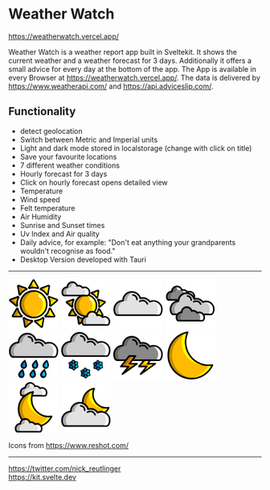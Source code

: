 # Weather Watch

https://weatherwatch.vercel.app/

Weather Watch is a weather report app built in Sveltekit. It shows the current weather and a weather forecast for 3 days. Additionally it offers a small advice for every day at the bottom of the app. The App is available in every Browser at https://weatherwatch.vercel.app/. The data is delivered by https://www.weatherapi.com/ and https://api.adviceslip.com/.

## Functionality

- detect geolocation
- Switch between Metric and Imperial units
- Light and dark mode stored in localstorage (change with click on title)
- Save your favourite locations
- 7 different weather conditions
- Hourly forecast for 3 days
- Click on hourly forecast opens detailed view
- Temperature
- Wind speed
- Felt temperature
- Air Humidity
- Sunrise and Sunset times
- Uv Index and Air quality
- Daily advice, for example: "Don't eat anything your grandparents wouldn't recognise as food."
- Desktop Version developed with Tauri

---

<p>
    <img src="./static/condition/sun.svg" width=100>
    <img src="./static/condition/partly cloudy.svg" width=100>
    <img src="./static/condition/cloudy.svg" width=100>
    <img src="./static/condition/rain possible.svg" width=100>
    <img src="./static/condition/rain.svg" width=100>
    <img src="./static/condition/snow.svg" width=100>
    <img src="./static/condition/thunder.svg" width=100>
    <img src="./static/condition/night sun.svg" width=100>
    <img src="./static/condition/night partly cloudy.svg" width=100>
    <img src="./static/condition/night cloudy.svg" width=100>
</p>

Icons from https://www.reshot.com/

---

https://twitter.com/nick_reutlinger \
https://kit.svelte.dev
